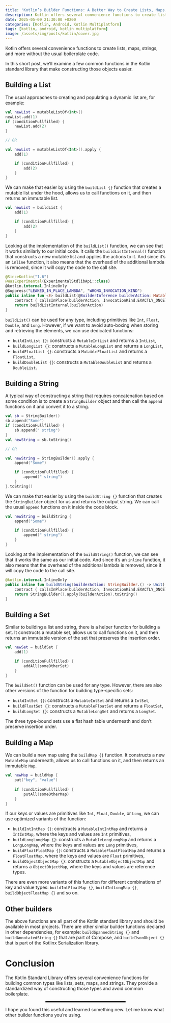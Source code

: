 ```yaml
---
title: 'Kotlin’s Builder Functions: A Better Way to Create Lists, Maps, Strings & Sets'
description: Kotlin offers several convenience functions to create lists, maps, strings, and more without the usual boilerplate code.
date: 2025-05-09 21:30:00 +0200
categories: [Kotlin, Android, Kotlin Multiplatform]
tags: [kotlin, android, kotlin multiplatform]
image: /assets/img/posts/kotlin/cover.jpg
---
```


Kotlin offers several convenience functions to create lists, maps, strings, and more without the usual boilerplate code.

In this short post, we’ll examine a few common functions in the Kotlin standard library that make constructing those objects easier.


## Building a List

The usual approaches to creating and populating a dynamic list are, for example:


```kotlin
val newList = mutableListOf<Int>()
newList.add(1)
if (conditionFullfilled) {
    newList.add(2)
}

// OR

val newList = mutableListOf<Int>().apply { 
    add(1)

    if (conditionFullfilled) {
        add(2)
    }
}
```



We can make that easier by using the `buildList {}` function that creates a mutable list under the hood, allows us to call functions on it, and then returns an immutable list.


```kotlin
val newList = buildList { 
    add(1)

    if (conditionFullfilled) {
        add(2)
    }
}
```


Looking at the implementation of the `buildList()` function, we can see that it works similarly to our initial code. It calls the `buildListInternal()` function that constructs a new mutable list and applies the actions to it. And since it’s an `inline` function, it also means that the overhead of the additional lambda is removed, since it will copy the code to the call site.


```kotlin
@SinceKotlin("1.6")
@WasExperimental(ExperimentalStdlibApi::class)
@kotlin.internal.InlineOnly
@Suppress("LEAKED_IN_PLACE_LAMBDA", "WRONG_INVOCATION_KIND")
public inline fun <E> buildList(@BuilderInference builderAction: MutableList<E>.() -> Unit): List<E> {
    contract { callsInPlace(builderAction, InvocationKind.EXACTLY_ONCE) }
    return buildListInternal(builderAction)
}
```

`buildList()`  can be used for any type, including primitives like  `Int`,  `Float`,  `Double`, and  `Long`. However, if we want to avoid auto-boxing when storing and retrieving the elements, we can use dedicated functions:

-   `buildIntList {}`: constructs a  `MutableIntList`  and returns a  `IntList`,
-   `buildLongList {}`: constructs a  `MutableLongList`  and returns a  `LongList`,
-   `buildFloatList {}`: constructs a  `MutableFloatList`  and returns a  `FloatList`,
-   `buildDoubleList {}`: constructs a  `MutableDoubleList`  and returns a  `DoubleList`.

## Building a String

A typical way of constructing a string that requires concatenation based on some condition is to create a  `StringBuilder`  object and then call the  `append`  functions on it and convert it to a string.


```kotlin
val sb = StringBuilder()
sb.append("Some")
if (conditionFullfilled) {
    sb.append(" string")
}
val newString = sb.toString()

// OR

val newString = StringBuilder().apply { 
    append("Some")

    if (conditionFullfilled) {
        append(" string")
    }
}.toString()
```


We can make that easier by using the `buildString {}` function that creates the `StringBuilder` object for us and returns the output string. We can call the usual `append` functions on it inside the code block.



```kotlin
val newString = buildString {
    append("Some")

    if (conditionFullfilled) {
        append(" string")
    }
}
```


Looking at the implementation of the `buildString()` function, we can see that it works the same as our initial code. And since it’s an `inline` function, it also means that the overhead of the additional lambda is removed, since it will copy the code to the call site.



```kotlin
@kotlin.internal.InlineOnly
public inline fun buildString(builderAction: StringBuilder.() -> Unit): String {
    contract { callsInPlace(builderAction, InvocationKind.EXACTLY_ONCE) }
    return StringBuilder().apply(builderAction).toString()
}
```


## Building a Set

Similar to building a list and string, there is a helper function for building a set. It constructs a mutable set, allows us to call functions on it, and then returns an immutable version of the set that preserves the insertion order.


```kotlin
val newSet = buildSet {
    add(1)

    if (conditionFullfilled) {
        addAll(someOtherSet)
    }
}
```

The  `buildSet()`  function can be used for any type. However, there are also other versions of the function for building type-specific sets:

-   `buildIntSet {}`: constructs a  `MutableIntSet`  and returns a  `IntSet`,
-   `buildFloatSet {}`: constructs a  `MutableFloatSet`  and returns a  `FloatSet`,
-   `buildLongSet {}`: constructs a  `MutableLongSet`  and returns a  `LongSet`.

The three type-bound sets use a flat hash table underneath and don’t preserve insertion order.

## Building a Map

We can build a new map using the  `buildMap {}`  function. It constructs a new  `MutableMap`  underneath, allows us to call functions on it, and then returns an immutable  `Map`.


```kotlin
val newMap = buildMap { 
    put("key", "value")
    
    if (conditionFullfilled) {
        putAll(someOtherMap)
    }
}
```



If our keys or values are primitives like  `Int`,  `Float`,  `Double`, or  `Long`, we can use optimized variants of the function:

-   `buildIntIntMap {}`: constructs a  `MutableIntIntMap`  and returns a  `IntIntMap`, where the keys and values are  `Int`  primitives,
-   `buildLongLongMap {}`: constructs a  `MutableLongLongMap`  and returns a  `LongLongMap`, where the keys and values are  `Long`  primitives,
-   `buildFloatFloatMap {}`: constructs a  `MutableFloatFloatMap`  and returns a  `FloatFloatMap`, where the keys and values are  `Float`  primitives,
-   `buildObjectObjectMap {}`: constructs a  `MutableObjectObjectMap`  and returns a  `ObjectObjectMap`, where the keys and values are reference types.

There are even more variants of this function for different combinations of key and value types:  `buildIntFloatMap {}`,  `buildIntLongMap {}`,  `buildObjectFloatMap {}`  and so on.

## Other builders

The above functions are all part of the Kotlin standard library and should be available in most projects. There are other similar builder functions declared in other dependencies, for example:  `buildSpannedString {}`  and  `buildAnnotatedString {}`  that are part of Compose, and  `buildJsonObject {}`  that is part of the Kotlinx Serialization library.

# Conclusion

The Kotlin Standard Library offers several convenience functions for building common types like lists, sets, maps, and strings. They provide a standardized way of constructing those types and avoid common boilerplate.


<hr style="width:50%; margin-left:25% !important; margin-right:25% !important; height:4px;">


I hope you found this useful and learned something new. Let me know what other builder functions you’re using.